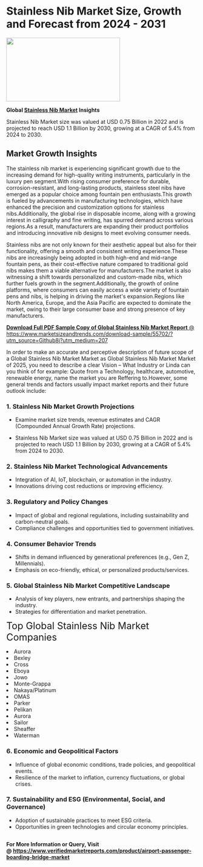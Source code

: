 <H1>Stainless Nib Market Size, Growth and Forecast from 2024 - 2031</H1><img class="aligncenter size-medium wp-image-584254" src="https://thirdeyenews.in/wp-content/uploads/2024/09/Global-Market-Research-300x168.jpeg" alt="" width="300" height="168" /><p><strong>Global&nbsp;<a href="https://www.marketsizeandtrends.com/download-sample/55702/?utm_source=Github8j?utm_medium=207">Stainless Nib Market</a> Insights</strong></p><p>Stainless Nib Market size was valued at USD 0.75 Billion in 2022 and is projected to reach USD 1.1 Billion by 2030, growing at a CAGR of 5.4% from 2024 to 2030.</p><p><h2>Market Growth Insights</h2> <p>The stainless nib market is experiencing significant growth due to the increasing demand for high-quality writing instruments, particularly in the luxury pen segment.With rising consumer preference for durable, corrosion-resistant, and long-lasting products, stainless steel nibs have emerged as a popular choice among fountain pen enthusiasts.This growth is fueled by advancements in manufacturing technologies, which have enhanced the precision and customization options for stainless nibs.Additionally, the global rise in disposable income, along with a growing interest in calligraphy and fine writing, has spurred demand across various regions.As a result, manufacturers are expanding their product portfolios and introducing innovative nib designs to meet evolving consumer needs.</p> <p><a href="#"></a></p> <p>Stainless nibs are not only known for their aesthetic appeal but also for their functionality, offering a smooth and consistent writing experience.These nibs are increasingly being adopted in both high-end and mid-range fountain pens, as their cost-effective nature compared to traditional gold nibs makes them a viable alternative for manufacturers.The market is also witnessing a shift towards personalized and custom-made nibs, which further fuels growth in the segment.Additionally, the growth of online platforms, where consumers can easily access a wide variety of fountain pens and nibs, is helping in driving the market's expansion.Regions like North America, Europe, and the Asia Pacific are expected to dominate the market, owing to their large consumer base and strong presence of key manufacturers.</p> <p><a href="#"></p><p><span class=""><strong>Download Full PDF Sample Copy of Global Stainless Nib Market Report</strong> @ <a href="https://www.marketsizeandtrends.com/download-sample/55702/?utm_source=Github8j?utm_medium=207" target="_blank">https://www.marketsizeandtrends.com/download-sample/55702/?utm_source=Github8j?utm_medium=207</a></span></p><p>In order to make an accurate and perceptive description of future scope of a Global&nbsp;Stainless Nib Market Market as Global&nbsp;Stainless Nib Market Market of 2025, you need to describe a clear Vision &ndash; What Industry or Linda can you think of for example: Quote from a Technology, healthcare, automotive, renewable energy, name the market you are Reffering to.However, some general trends and factors usually impact market reports and their future outlook include:</p><h3>1.&nbsp;<strong>Stainless Nib Market Growth Projections</strong></h3><ul><li>Examine market size trends, revenue estimates and CAGR (Compounded Annual Growth Rate) projections.</li><li><p>Stainless Nib Market size was valued at USD 0.75 Billion in 2022 and is projected to reach USD 1.1 Billion by 2030, growing at a CAGR of 5.4% from 2024 to 2030.</p></li></ul><h3>2.&nbsp;<strong>Stainless Nib Market Technological Advancements</strong></h3><ul><li>Integration of AI, IoT, blockchain, or automation in the industry.</li><li>Innovations driving cost reductions or improving efficiency.</li></ul><h3>3.&nbsp;<strong>Regulatory and Policy Changes</strong></h3><ul><li>Impact of global and regional regulations, including sustainability and carbon-neutral goals.</li><li>Compliance challenges and opportunities tied to government initiatives.</li></ul><h3>4.&nbsp;<strong>Consumer Behavior Trends</strong></h3><ul><li>Shifts in demand influenced by generational preferences (e.g., Gen Z, Millennials).</li><li>Emphasis on eco-friendly, ethical, or personalized products/services.</li></ul><h3>5.&nbsp;<strong>Global Stainless Nib Market Competitive Landscape</strong></h3><ul><li>Analysis of key players, new entrants, and partnerships shaping the industry.</li><li>Strategies for differentiation and market penetration.</li></ul><p data-pm-slice="1 1 []"><span style="color: inherit; font-family: inherit; font-size: 25px;">Top Global Stainless Nib Market Companies</span></p><div class="" data-test-id=""><p><li>Aurora</li><li> Bexley</li><li> Cross</li><li> Eboya</li><li> Jowo</li><li> Monte-Grappa</li><li> Nakaya/Platinum</li><li> OMAS</li><li> Parker</li><li> Pelikan</li><li> Aurora</li><li> Sailor</li><li> Sheaffer</li><li> Waterman</li></p></div><h3>6.&nbsp;<strong>Economic and Geopolitical Factors</strong></h3><ul><li>Influence of global economic conditions, trade policies, and geopolitical events.</li><li>Resilience of the market to inflation, currency fluctuations, or global crises.</li></ul><h3>7.&nbsp;<strong>Sustainability and ESG (Environmental, Social, and Governance)</strong></h3><ul><li>Adoption of sustainable practices to meet ESG criteria.</li><li>Opportunities in green technologies and circular economy principles.</li></ul><h2><strong style="font-size: 14px;">For More Information or Query, Visit @&nbsp;</strong><a style="background-color: #ffffff; font-size: 14px;" href="https://www.marketsizeandtrends.com/report/stainless-nib-market/" target="_blank">https://www.verifiedmarketreports.com/product/airport-passenger-boarding-bridge-market</a></h2>
